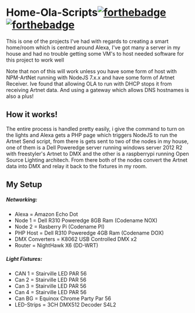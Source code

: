 # Home-Ola-Scripts[![forthebadge](http://forthebadge.com/images/badges/powered-by-electricity.svg)](http://forthebadge.com)[![forthebadge](http://forthebadge.com/images/badges/uses-js.svg)](http://forthebadge.com)
This is one of the projects I've had with regards to creating a smart home/room which is centred around Alexa, I've got many a server in my house and had no trouble getting some VM's to host needed software for this project to work well

Note that non of this will work unless you have some form of host with NPM-ArtNet running with NodeJS 7.x.x and have some form of Artnet Receiver. Ive found that allowing OLA to run with DHCP stops it from receiving Artnet data. And using a gateway which allows DNS hostnames is also a plus!

## How it works!
The entire process is handled pretty easily, i give the command to turn on the lights and Alexa gets a PHP page which triggers NodeJS to run the Artnet Send script, from there is gets sent to two of the nodes in my house, one of them is a Dell Poweredge server running windows server 2012 R2 with freestyler's Artnet to DMX and the other is a raspberrypi running Open Source Lighting architech. From there both of the nodes convert the Artnet data into DMX and relay it back to the fixtures in my room.

## My Setup
##### _Networking:_
* Alexa = Amazon Echo Dot
* Node 1 = Dell R310 Poweredge 8GB Ram (Codename NOX)
* Node 2 = Rasberry Pi (Codename PI)
* PHP Host = Dell R310 Poweredge 4GB Ram (Codename DOX)
* DMX Converters = K8062 USB Controlled DMX x2
* Router = NightHawk X6 (DD-WRT)

##### _Light Fixtures:_
* CAN 1 = Stairville LED PAR 56
* Can 2 = Stairville LED PAR 56
* Can 3 = Stairville LED PAR 56
* Can 4 = Stairville LED PAR 56
* Can BG = Equinox Chrome Party Par 56
* LED-Strips = 3CH DMX512 Decoder S4L2

